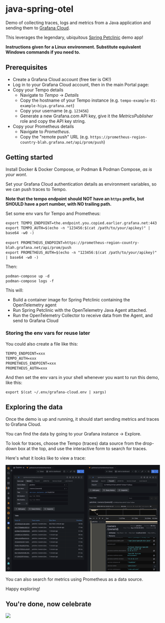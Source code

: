 # java-spring-otel

Demo of collecting traces, logs and metrics from a Java application and sending them to [Grafana Cloud][2]. 

This leverages the legendary, ubiquitous [Spring Petclinic][1] demo app!

**Instructions given for a Linux environment. Substitute equivalent Windows commands if you need to.**

## Prerequisites

- Create a Grafana Cloud account (free tier is OK!)
- Log in to your Grafana Cloud account, then in the main Portal page:
- Copy your Tempo details
  - Navigate to _Tempo_ &rarr; _Details_
  - Copy the hostname of your Tempo instance (e.g. `tempo-example-01-example-hiya.grafana.net`)
  - Copy your username (e.g. `123456`)
  - Generate a new Grafana.com API key, give it the _MetricsPublisher_ role and copy the API key string.
- Copy your Prometheus details
  - Navigate to _Prometheus_.
  - Copy the "remote push" URL (e.g. `https://prometheus-region-country-blah.grafana.net/api/prom/push`)

## Getting started

Install Docker & Docker Compose, or Podman & Podman Compose, _as is your wont_.

Set your Grafana Cloud authentication details as environment variables, so we can push traces to Tempo.

**Note that the tempo endpoint should NOT have an `https` prefix, but SHOULD have a port number, with NO trailing path.**

Set some env vars for Tempo and Prometheus:

```
export TEMPO_ENDPOINT=the.endpoint.you.copied.earlier.grafana.net:443
export TEMPO_AUTH=$(echo -n "123456:$(cat /path/to/your/apikey)" | base64 -w0 -)

export PROMETHEUS_ENDPOINT=https://prometheus-region-country-blah.grafana.net/api/prom/push
export PROMETHEUS_AUTH=$(echo -n "123456:$(cat /path/to/your/apikey)" | base64 -w0 -)
```

Then:

```
podman-compose up -d
podman-compose logs -f
```

This will:

- Build a container image for Spring Petclinic containing the OpenTelemetry agent 
- Run Spring Petclinic with the OpenTelemetry Java Agent attached.
- Run the OpenTelemetry Collector to receive data from the Agent, and send to Grafana Cloud

### Storing the env vars for reuse later

You could also create a file like this:

```
TEMPO_ENDPOINT=xxx
TEMPO_AUTH=xxx
PROMETHEUS_ENDPOINT=xxx
PROMETHEUS_AUTH=xxx
```

And then set the env vars in your shell whenever you want to run this demo, like this:

```
export $(cat ~/.env/grafana-cloud.env | xargs)
```

## Exploring the data

Once the demo is up and running, it should start sending metrics and traces to Grafana Cloud.

You can find the data by going to your Grafana instance &rarr; Explore.

To look for traces, choose the Tempo (traces) data source from the drop-down box at the top, and use the interactive form to search for traces.

Here's what it looks like to view a trace:

<img src="./grafana-explore-traces.png"/>

You can also search for metrics using Prometheus as a data source.

Happy exploring!


## You're done, now celebrate

<img src="https://media.giphy.com/media/TqbFdc9RWBLk1FC7tM/giphy.gif"/>

[1]: https://github.com/spring-projects/spring-petclinic
[2]: https://grafana.com/products/cloud/



